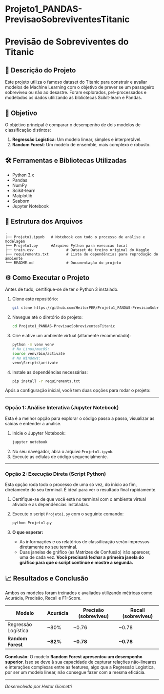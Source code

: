 # Projeto1_PANDAS-PrevisaoSobreviventesTitanic

# Previsão de Sobreviventes do Titanic

## 📄 Descrição do Projeto

Este projeto utiliza o famoso dataset do Titanic para construir e avaliar modelos de Machine Learning com o objetivo de prever se um passageiro sobreviveu ou não ao desastre. Foram explorados, pré-processados e modelados os dados utilizando as bibliotecas Scikit-learn e Pandas.

## 🎯 Objetivo

O objetivo principal é comparar o desempenho de dois modelos de classificação distintos:
1.  **Regressão Logística**: Um modelo linear, simples e interpretável.
2.  **Random Forest**: Um modelo de ensemble, mais complexo e robusto.

## 🛠️ Ferramentas e Bibliotecas Utilizadas

- Python 3.x
- Pandas
- NumPy
- Scikit-learn
- Matplotlib
- Seaborn
- Jupyter Notebook

## 📂 Estrutura dos Arquivos

```
.
├── Projeto1.ipynb   # Notebook com todo o processo de análise e modelagem
├── Projeto1.py      #Arquivo Python para execucao local
├── train.csv               # Dataset de treino original do Kaggle
├── requirements.txt        # Lista de dependências para reprodução do ambiente
└── README.md               # Documentação do projeto
```

## ⚙️ Como Executar o Projeto

Antes de tudo, certifique-se de ter o Python 3 instalado.

1.  Clone este repositório:
    ```bash
    git clone https://github.com/HeitorPER/Projeto1_PANDAS-PrevisaoSobreviventesTitanic.git
    ```
2.  Navegue até o diretório do projeto:
    ```bash
    cd Projeto1_PANDAS-PrevisaoSobreviventesTitanic
    ```
3.  Crie e ative um ambiente virtual (altamente recomendado):
    ```bash
    python -m venv venv
    # No Linux/macOS:
    source venv/bin/activate
    # No Windows:
    venv\Scripts\activate
    ```
4.  Instale as dependências necessárias:
    ```bash
    pip install -r requirements.txt
    ```

Após a configuração inicial, você tem duas opções para rodar o projeto:

---

### Opção 1: Análise Interativa (Jupyter Notebook)

Esta é a melhor opção para explorar o código passo a passo, visualizar as saídas e entender a análise.

1.  Inicie o Jupyter Notebook:
    ```bash
    jupyter notebook
    ```
2.  No seu navegador, abra o arquivo `Projeto1.ipynb`.
3.  Execute as células de código sequencialmente.

---

### Opção 2: Execução Direta (Script Python)

Esta opção roda todo o processo de uma só vez, do início ao fim, diretamente do seu terminal. É ideal para ver o resultado final rapidamente.

1.  Certifique-se de que você está no terminal com o ambiente virtual ativado e as dependências instaladas.

2.  Execute o script `Projeto1.py` com o seguinte comando:
    ```bash
    python Projeto1.py
    ```

3.  **O que esperar:**
    * As informações e os relatórios de classificação serão impressos diretamente no seu terminal.
    * Duas janelas de gráfico (as Matrizes de Confusão) irão aparecer, uma de cada vez. **Você precisará fechar a primeira janela do gráfico para que o script continue e mostre a segunda.**

## 📈 Resultados e Conclusão

Ambos os modelos foram treinados e avaliados utilizando métricas como Acurácia, Precisão, Recall e F1-Score.

| Modelo | Acurácia | Precisão (sobreviveu) | Recall (sobreviveu) |
| ------------------- | -------- | --------------------- | ------------------- |
| Regressão Logística | ~80%     | ~0.76                 | ~0.78               |
| **Random Forest** | **~82%** | **~0.78** | **~0.78** |

**Conclusão**: O modelo **Random Forest apresentou um desempenho superior**. Isso se deve à sua capacidade de capturar relações não-lineares e interações complexas entre as features, algo que a Regressão Logística, por ser um modelo linear, não consegue fazer com a mesma eficácia.

---
*Desenvolvido por Heitor Giometti*
